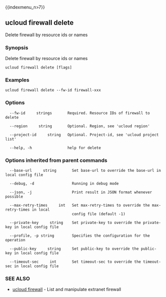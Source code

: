 {{indexmenu_n>7}}

## ucloud firewall delete

Delete firewall by resource ids or names

### Synopsis

Delete firewall by resource ids or names

```
ucloud firewall delete [flags]
```

### Examples

```
ucloud firewall delete --fw-id firewall-xxx
```

### Options

```
  --fw-id     strings       Required. Resource IDs of firewall to delete 

  --region     string       Optional. Region, see 'ucloud region' 

  --project-id     string   Optional. Project-id, see 'ucloud project list' 

  --help, -h                help for delete 

```

### Options inherited from parent commands

```
  --base-url     string       Set base-url to override the base-url in local config file 

  --debug, -d                 Running in debug mode 

  --json, -j                  Print result in JSON format whenever possible 

  --max-retry-times     int   Set max-retry-times to override the max-retry-times in local
                              config file (default -1) 

  --private-key     string    Set private-key to override the private-key in local config file 

  --profile, -p string        Specifies the configuration for the operation 

  --public-key     string     Set public-key to override the public-key in local config file 

  --timeout-sec     int       Set timeout-sec to override the timeout-sec in local config file 

```

### SEE ALSO

* [ucloud firewall](software/cli/cmd/ucloud/firewall)	 - List and manipulate extranet firewall

